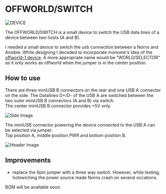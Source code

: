 # OFFWORLD/SWITCH

![DEVICE](https://github.com/sonoCircuits/Offworld-Switch/blob/master/OFFWORLD-SWITCH%20IMAGES/IMG_2401.jpg)

The OFFWORLD/SWITCH is a small device to switch the USB data lines of a device between two hosts (A and B).

I needed a small device to switch the usb connection between a Norns and Ansible. While designing I deceded to incorporate monome's idea of the [offworld-1 device](https://github.com/monome/offworld-1). A more appropriate name would be "WORLD/SELECTOR" as it only works as offworld when the jumper is in the center position.

## How to use
There are three miniUSB B connectors on the rear and one USB A connector on the side. The Datalines D+/D- of the USB A are switched between the two outer miniUSB B connectors (A and B) via switch. <br>
The center miniUSB B connector provides +5V only.

![Side Image](https://github.com/sonoCircuits/Offworld-Switch/blob/master/OFFWORLD-SWITCH%20IMAGES/OFSW_REAR.JPG)

The miniUSB connector powering the device connected to the USB A can be selected via jumper. <br>
Top position A, middle position PWR and bottom position B.

![Header Image](https://github.com/sonoCircuits/Offworld-Switch/blob/master/OFFWORLD-SWITCH%20IMAGES/OFSW_HEADER.JPG)

## Improvements

* replace the 6pin jumper with a three way switch. However, while testing, hotswiching the power source made Norns crash on several occations.

BOM will be available soon.

